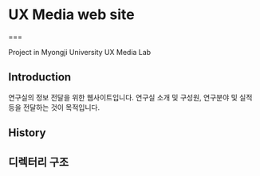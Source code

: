 # UX Media web site

===

Project in Myongji University UX Media Lab

## Introduction

연구실의 정보 전달을 위한 웹사이트입니다. 연구실 소개 및 구성원, 연구분야 및 실적 등을 전달하는 것이 목적입니다.

## History

## 디렉터리 구조
